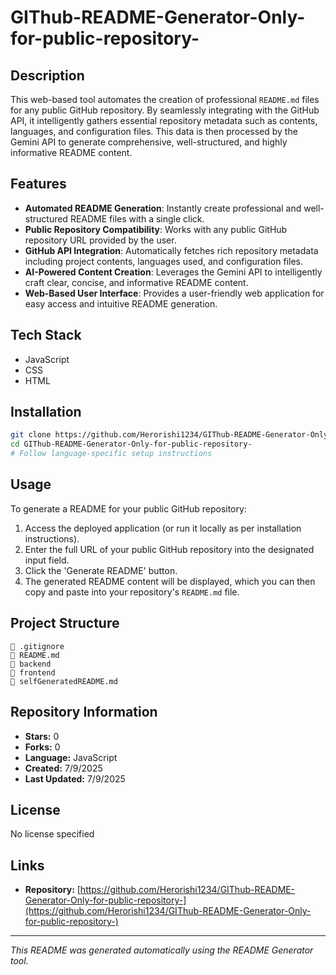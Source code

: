 # GIThub-README-Generator-Only-for-public-repository-

## Description
This web-based tool automates the creation of professional `README.md` files for any public GitHub repository. By seamlessly integrating with the GitHub API, it intelligently gathers essential repository metadata such as contents, languages, and configuration files. This data is then processed by the Gemini API to generate comprehensive, well-structured, and highly informative README content.

## Features
- **Automated README Generation**: Instantly create professional and well-structured README files with a single click.
- **Public Repository Compatibility**: Works with any public GitHub repository URL provided by the user.
- **GitHub API Integration**: Automatically fetches rich repository metadata including project contents, languages used, and configuration files.
- **AI-Powered Content Creation**: Leverages the Gemini API to intelligently craft clear, concise, and informative README content.
- **Web-Based User Interface**: Provides a user-friendly web application for easy access and intuitive README generation.

## Tech Stack
- JavaScript
- CSS
- HTML

## Installation
```bash
git clone https://github.com/Herorishi1234/GIThub-README-Generator-Only-for-public-repository-
cd GIThub-README-Generator-Only-for-public-repository-
# Follow language-specific setup instructions
```

## Usage
To generate a README for your public GitHub repository:
1. Access the deployed application (or run it locally as per installation instructions).
2. Enter the full URL of your public GitHub repository into the designated input field.
3. Click the 'Generate README' button.
4. The generated README content will be displayed, which you can then copy and paste into your repository's `README.md` file.

## Project Structure
```
📄 .gitignore
📄 README.md
📁 backend
📁 frontend
📄 selfGeneratedREADME.md
```

## Repository Information
- **Stars:** 0
- **Forks:** 0
- **Language:** JavaScript
- **Created:** 7/9/2025
- **Last Updated:** 7/9/2025

## License
No license specified

## Links
- **Repository:** [https://github.com/Herorishi1234/GIThub-README-Generator-Only-for-public-repository-](https://github.com/Herorishi1234/GIThub-README-Generator-Only-for-public-repository-)


---
*This README was generated automatically using the README Generator tool.*
